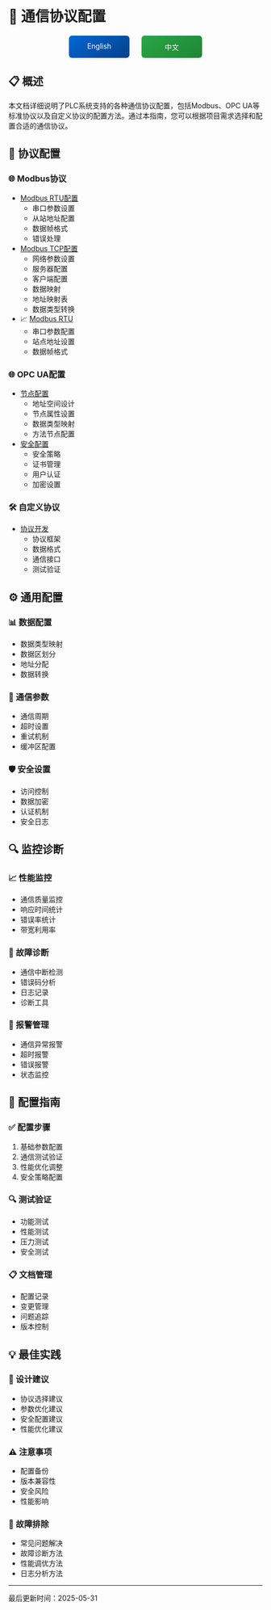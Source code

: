 # 📡 通信协议配置

<div align="center">
<div style="margin: 20px 0; display: flex; justify-content: center; gap: 24px;">
<a href="./README_EN.md" style="display: inline-block; width: 120px; padding: 12px 0; text-align: center; background: linear-gradient(145deg, #0366d6, #044289); color: white; text-decoration: none; border-radius: 6px; box-shadow: 0 2px 4px rgba(0,0,0,0.1); transition: all 0.3s ease;">
English
</a>
<a href="./README_CN.md" style="display: inline-block; width: 120px; padding: 12px 0; text-align: center; background: linear-gradient(145deg, #28a745, #208637); color: white; text-decoration: none; border-radius: 6px; box-shadow: 0 2px 4px rgba(0,0,0,0.1); transition: all 0.3s ease;">
中文
</a>
</div>
</div>

## 📋 概述
本文档详细说明了PLC系统支持的各种通信协议配置，包括Modbus、OPC UA等标准协议以及自定义协议的配置方法。通过本指南，您可以根据项目需求选择和配置合适的通信协议。

## 🔧 协议配置

### 🌐 Modbus协议
- [Modbus RTU配置](./modbus/rtu/README_CN.md)
  - 串口参数设置
  - 从站地址配置
  - 数据帧格式
  - 错误处理
- [Modbus TCP配置](./modbus/tcp/README_CN.md)
  - 网络参数设置
  - 服务器配置
  - 客户端配置
  - 数据映射
  - 地址映射表
  - 数据类型转换
- 📈 [Modbus RTU](./modbus/rtu.md)
  - 串口参数配置
  - 站点地址设置
  - 数据帧格式

### 🌐 OPC UA配置
- [节点配置](./opcua/nodes/README_CN.md)
  - 地址空间设计
  - 节点属性设置
  - 数据类型映射
  - 方法节点配置
- [安全配置](./opcua/security/README_CN.md)
  - 安全策略
  - 证书管理
  - 用户认证
  - 加密设置

### 🛠️ 自定义协议
- [协议开发](./custom/development/README_CN.md)
  - 协议框架
  - 数据格式
  - 通信接口
  - 测试验证

## ⚙️ 通用配置

### 📊 数据配置
- 数据类型映射
- 数据区划分
- 地址分配
- 数据转换

### 🔄 通信参数
- 通信周期
- 超时设置
- 重试机制
- 缓冲区配置

### 🛡️ 安全设置
- 访问控制
- 数据加密
- 认证机制
- 安全日志

## 🔍 监控诊断

### 📈 性能监控
- 通信质量监控
- 响应时间统计
- 错误率统计
- 带宽利用率

### 🔎 故障诊断
- 通信中断检测
- 错误码分析
- 日志记录
- 诊断工具

### 🚨 报警管理
- 通信异常报警
- 超时报警
- 错误报警
- 状态监控

## 📝 配置指南

### ✅ 配置步骤
1. 基础参数配置
2. 通信测试验证
3. 性能优化调整
4. 安全策略配置

### 🔍 测试验证
- 功能测试
- 性能测试
- 压力测试
- 安全测试

### 📋 文档管理
- 配置记录
- 变更管理
- 问题追踪
- 版本控制

## 💡 最佳实践

### 📌 设计建议
- 协议选择建议
- 参数优化建议
- 安全配置建议
- 性能优化建议

### ⚠️ 注意事项
- 配置备份
- 版本兼容性
- 安全风险
- 性能影响

### 🔨 故障排除
- 常见问题解决
- 故障诊断方法
- 性能调优方法
- 日志分析方法

---
最后更新时间：2025-05-31
